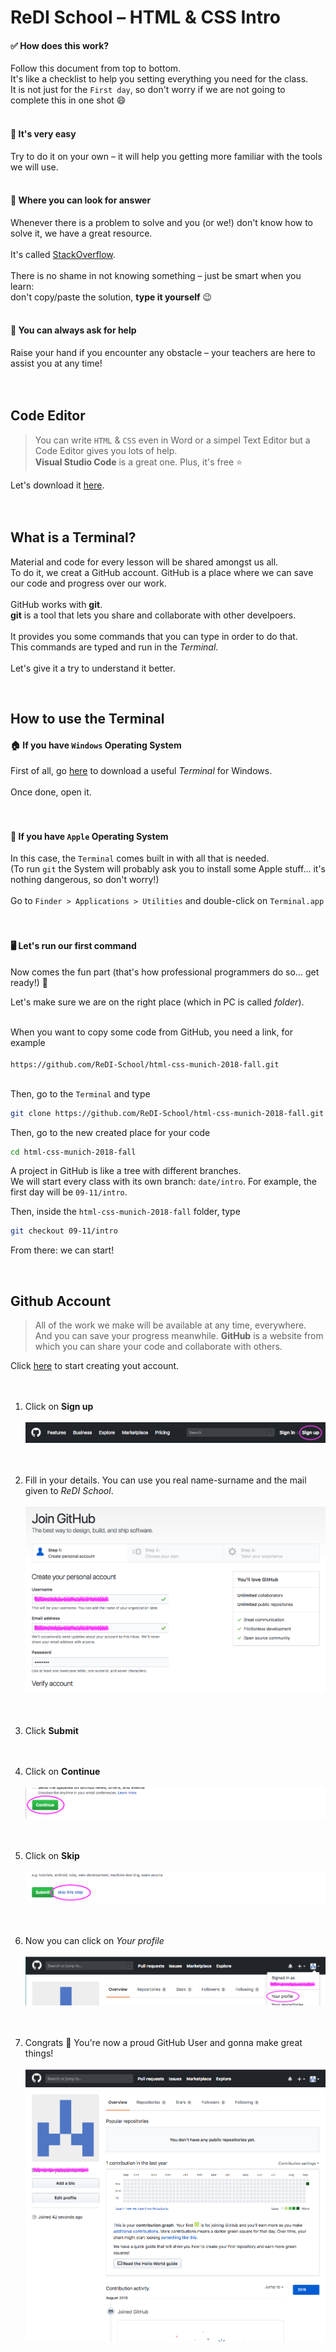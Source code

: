 # ReDI School – HTML & CSS Intro

#### ✅ How does this work?
Follow this document from top to bottom. <br>
It's like a checklist to help you setting everything you need for the class. <br>
It is not just for the `First day`, so don't worry if we are not going to complete this in one shot 😄
<br><br>

#### 💁‍ It's very easy
Try to do it on your own – it will help you getting more familiar with the tools we will use.
<br><br>

#### 👀 Where you can look for answer
Whenever there is a problem to solve and you (or we!) don't know how to solve it, we have a great resource. <br><br>
It's called <a href="https://stackoverflow.com" target="_blank">StackOverflow</a>.<br><br>
There is no shame in not knowing something – just be smart when you learn:<br>
don't copy/paste the solution, **type it yourself** 😉
<br><br>

#### 🙋‍ You can always ask for help
Raise your hand if you encounter any obstacle – your teachers are here to assist you at any time!
<br><br><br>

## Code Editor

> You can write `HTML` & `CSS` even in Word or a simpel Text Editor but a Code Editor gives you lots of help.
> <br> **Visual Studio Code** is a great one. Plus, it's free ⭐️

Let's download it <a href="https://code.visualstudio.com/download" target="_blank">here</a>.
<br><br><br>

## What is a Terminal?

Material and code for every lesson will be shared amongst us all.<br>
To do it, we creat a GitHub account. GitHub is a place where we can save our code and progress over our work.
<br>
<br>
GitHub works with **git**.<br>
**git** is a tool that lets you share and collaborate with other develpoers. <br><br>
It provides you some commands that you can type in order to do that.<br>
This commands are typed and run in the _Terminal_. <br><br>
Let's give it a try to understand it better.

<br>

## How to use the Terminal

#### 🏠 If you have `Windows` Operating System

First of all, go <a href="https://github.com/git-for-windows/git/releases/tag/v2.18.0.windows.1" target="_blank">here</a> to download a useful _Terminal_ for Windows.<br><br>
Once done, open it.
<br><br><br>

#### 🍎 If you have `Apple` Operating System

In this case, the `Terminal` comes built in with all that is needed.<br>
(To run `git` the System will probably ask you to install some Apple stuff... it's nothing dangerous, so don't worry!)<br><br>
Go to `Finder > Applications > Utilities` and double-click on `Terminal.app`
<br><br><br>

#### 🖥 Let's run our first command

Now comes the fun part (that's how professional programmers do so... get ready!) 🙌

Let's make sure we are on the right place (which in PC is called _folder_).
<br><br>

When you want to copy some code from GitHub, you need a link, for example
<br><br>
`https://github.com/ReDI-School/html-css-munich-2018-fall.git`
<br><br>

Then, go to the `Terminal` and type
```bash
git clone https://github.com/ReDI-School/html-css-munich-2018-fall.git
```

Then, go to the new created place for your code
```bash
cd html-css-munich-2018-fall
```

A project in GitHub is like a tree with different branches. <br>
We will start every class with its own branch: `date/intro`.
For example, the first day will be `09-11/intro`.

Then, inside the `html-css-munich-2018-fall` folder, type
```bash
git checkout 09-11/intro
```

From there: we can start!

<br>

## Github Account

> All of the work we make will be available at any time, everywhere. <br>
> And you can save your progress meanwhile.
> **GitHub** is a website from which you can share your code and collaborate with others.

Click <a href="https://github.com/join" target="_blank">here</a> to start creating yout account.
<br><br><br>

1. Click on **Sign up** <br><br>
![](assets/github-signup-00.png "Sign up on GitHub")
<br><br><br>

2. Fill in your details. You can use you real name-surname and the mail given to _ReDI School_. <br><br>
![](assets/github-signup-01.png "Fill in your details")
<br><br><br>

3. Click **Submit**
<br><br><br>

4. Click on **Continue** <br><br>
![](assets/github-signup-02.png "Continue")
<br><br><br>

5. Click on **Skip** <br><br>
![](assets/github-signup-03.png "Skip")
<br><br><br>

6. Now you can click on *Your profile* <br><br>
![](assets/github-signup-04.png "Done")
<br><br><br>

8. Congrats 🎉 You're now a proud GitHub User and gonna make great things! <br><br>
![](assets/github-signup-05.png "my profile")
<br><br><br>
